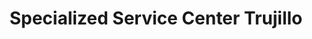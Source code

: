 ---
title: "Specialized Service Center Trujillo"
url: /trujillo/specialized-service-center-trujillo/
shop: bicicleta
---